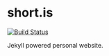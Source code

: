 # short.is
[![Build Status](https://travis-ci.org/alanshortis/short.is.svg?branch=master)](https://travis-ci.org/alanshortis/short.is)

Jekyll powered personal website.
